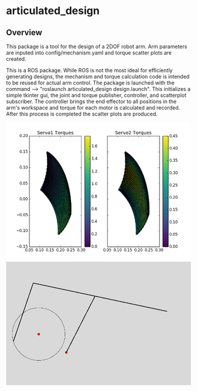 # articulated_design

## Overview
This package is a tool for the design of a 2DOF robot arm. Arm parameters are inputed into config/mechanism.yaml and
torque scatter plots are created. 

This is a ROS package. While ROS is not the most ideal for efficiently generating designs, the mechanism and torque calculation code is intended to be reused for actual arm control. The package is launched with the command --> "roslaunch articulated_design design.launch". This initializes a simple tkinter gui, the joint and torque publisher, controller, and scatterplot subscriber. The controller brings the end effector to all positions in the arm's workspace and torque for each motor is calculated and recorded. After this process is completed the scatter plots are produced.  

![scatter plot](https://github.com/cdimoush/articulated_design/blob/master/src/design/output0/scatter.png)
![Sample GUI](https://github.com/cdimoush/articulated_design/blob/master/images/sample_gui.png)


